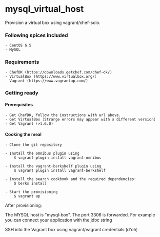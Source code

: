 # mysql_virtual_host

Provision a virtual box using vagrant/chef-solo.

### Following spices included

	- CentOS 6.5
	- MySQL

### Requirements

	- ChefDK (https://downloads.getchef.com/chef-dk/)
	- VirtualBox (https://www.virtualbox.org/)
	- Vagrant (https://www.vagrantup.com/)

### Getting ready

#### Prerequisites

	- Get ChefDK, follow the instructions with url above.
	- Get VirtualBox (Strange errors may appear with a different version)
	- Get Vagrant (>1.6.0)

#### Cooking the meal	

	- Clone the git repository

	- Install the omnibus plugin using
		$ vagrant plugin install vagrant-omnibus

    - Install the vagrant-berkshelf plugin using
    	$ vagrant plugin install vagrant-berkshelf

	- Install the search cookbook and the required dependencies:
		$ berks install

	- Start the provisioning
		$ vagrant up

After provisioning:

The MYSQL host is "mysql-box". The port 3306 is forwarded. 
For example you can connect your application with the jdbc string
 
 
SSH into the Vagrant box using vagrant/vagrant credentials (d'oh)

